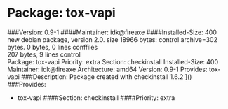 Package: tox-vapi 
============= 

###Version: 0.9-1
####Maintainer: idk@fireaxe
####Installed-Size: 400
new debian package, version 2.0.
size 18966 bytes: control archive=302 bytes.
0 bytes,     0 lines      conffiles            
207 bytes,     9 lines      control              
Package: tox-vapi
Priority: extra
Section: checkinstall
Installed-Size: 400
Maintainer: idk@fireaxe
Architecture: amd64
Version: 0.9-1
Provides: tox-vapi
###Description:
 Package created with checkinstall 1.6.2
]()
###Provides:
  * tox-vapi
####Section: checkinstall
####Priority: extra
